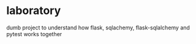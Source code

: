 # laboratory
dumb project to understand how flask, sqlachemy, flask-sqlalchemy and pytest works together
